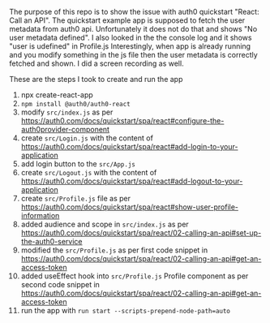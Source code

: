 The purpose of this repo is to show the issue with auth0 quickstart "React: Call 
an API". The quickstart example app is supposed to fetch the user metadata from
auth0 api. Unfortunately it does not do that and shows "No user metadata defined".
I also looked in the the console log and it shows "user is udefined" in Profile.js
Interestingly, when app is already running and you modify something in the js 
file then the user metadata is correctly fetched and shown. I did a screen 
recording as well.

These are the steps I took to create and run the app

1. npx create-react-app
2. `npm install @auth0/auth0-react`
3. modify `src/index.js` as per 
https://auth0.com/docs/quickstart/spa/react#configure-the-auth0provider-component
4. create `src/Login.js` with the content of
https://auth0.com/docs/quickstart/spa/react#add-login-to-your-application
5. add login button to the `src/App.js`
6. create `src/Logout.js` with the content of https://auth0.com/docs/quickstart/spa/react#add-logout-to-your-application
7. create `src/Profile.js` file as per https://auth0.com/docs/quickstart/spa/react#show-user-profile-information
8. added audience and scope in `src/index.js` as per https://auth0.com/docs/quickstart/spa/react/02-calling-an-api#set-up-the-auth0-service
9. modified the `src/Profile.js` as per first code snippet in https://auth0.com/docs/quickstart/spa/react/02-calling-an-api#get-an-access-token
10. added useEffect hook into `src/Profile.js` Profile component as per second code snippet in https://auth0.com/docs/quickstart/spa/react/02-calling-an-api#get-an-access-token
11. run the app with `run start --scripts-prepend-node-path=auto`
